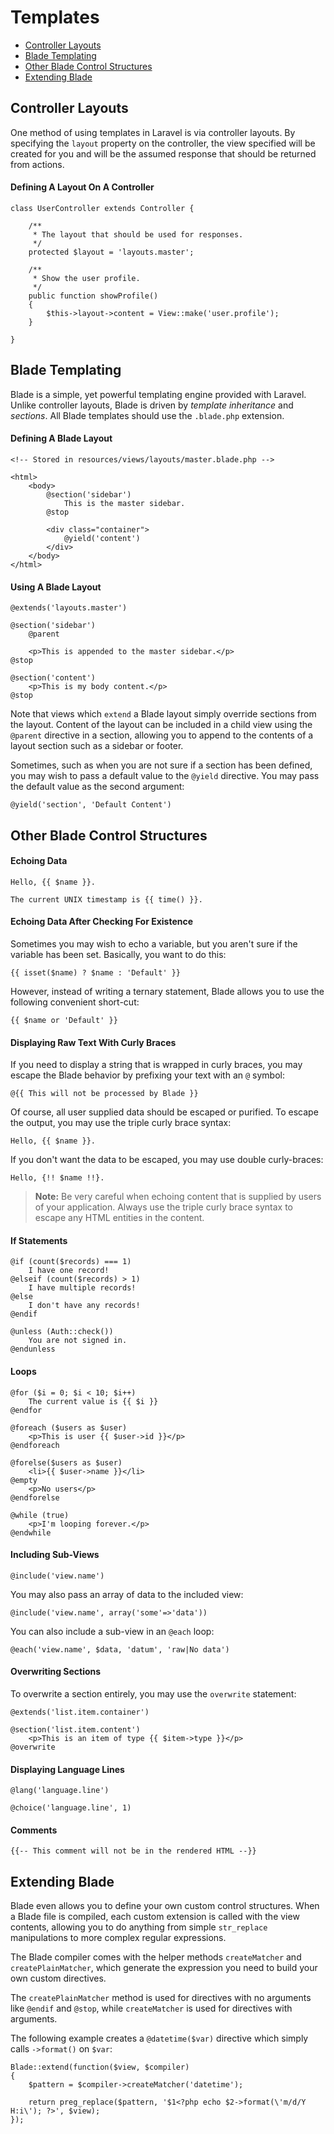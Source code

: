 # Templates

- [Controller Layouts](#controller-layouts)
- [Blade Templating](#blade-templating)
- [Other Blade Control Structures](#other-blade-control-structures)
- [Extending Blade](#extending-blade)

<a name="controller-layouts"></a>
## Controller Layouts

One method of using templates in Laravel is via controller layouts. By specifying the `layout` property on the controller, the view specified will be created for you and will be the assumed response that should be returned from actions.

#### Defining A Layout On A Controller

	class UserController extends Controller {

		/**
		 * The layout that should be used for responses.
		 */
		protected $layout = 'layouts.master';

		/**
		 * Show the user profile.
		 */
		public function showProfile()
		{
			$this->layout->content = View::make('user.profile');
		}

	}

<a name="blade-templating"></a>
## Blade Templating

Blade is a simple, yet powerful templating engine provided with Laravel. Unlike controller layouts, Blade is driven by _template inheritance_ and _sections_. All Blade templates should use the `.blade.php` extension.

#### Defining A Blade Layout

	<!-- Stored in resources/views/layouts/master.blade.php -->

	<html>
		<body>
			@section('sidebar')
				This is the master sidebar.
			@stop

			<div class="container">
				@yield('content')
			</div>
		</body>
	</html>

#### Using A Blade Layout

	@extends('layouts.master')

	@section('sidebar')
		@parent

		<p>This is appended to the master sidebar.</p>
	@stop

	@section('content')
		<p>This is my body content.</p>
	@stop

Note that views which `extend` a Blade layout simply override sections from the layout. Content of the layout can be included in a child view using the `@parent` directive in a section, allowing you to append to the contents of a layout section such as a sidebar or footer.

Sometimes, such as when you are not sure if a section has been defined, you may wish to pass a default value to the `@yield` directive. You may pass the default value as the second argument:

	@yield('section', 'Default Content')

<a name="other-blade-control-structures"></a>
## Other Blade Control Structures

#### Echoing Data

	Hello, {{ $name }}.

	The current UNIX timestamp is {{ time() }}.

#### Echoing Data After Checking For Existence

Sometimes you may wish to echo a variable, but you aren't sure if the variable has been set. Basically, you want to do this:

	{{ isset($name) ? $name : 'Default' }}

However, instead of writing a ternary statement, Blade allows you to use the following convenient short-cut:

	{{ $name or 'Default' }}

#### Displaying Raw Text With Curly Braces

If you need to display a string that is wrapped in curly braces, you may escape the Blade behavior by prefixing your text with an `@` symbol:

	@{{ This will not be processed by Blade }}

Of course, all user supplied data should be escaped or purified. To escape the output, you may use the triple curly brace syntax:

	Hello, {{ $name }}.

If you don't want the data to be escaped, you may use double curly-braces:

	Hello, {!! $name !!}.

> **Note:** Be very careful when echoing content that is supplied by users of your application. Always use the triple curly brace syntax to escape any HTML entities in the content.

#### If Statements

	@if (count($records) === 1)
		I have one record!
	@elseif (count($records) > 1)
		I have multiple records!
	@else
		I don't have any records!
	@endif

	@unless (Auth::check())
		You are not signed in.
	@endunless

#### Loops

	@for ($i = 0; $i < 10; $i++)
		The current value is {{ $i }}
	@endfor

	@foreach ($users as $user)
		<p>This is user {{ $user->id }}</p>
	@endforeach

	@forelse($users as $user)
	  	<li>{{ $user->name }}</li>
	@empty
	  	<p>No users</p>
	@endforelse

	@while (true)
		<p>I'm looping forever.</p>
	@endwhile

#### Including Sub-Views

	@include('view.name')

You may also pass an array of data to the included view:

	@include('view.name', array('some'=>'data'))
	
You can also include a sub-view in an `@each` loop:
	
	@each('view.name', $data, 'datum', 'raw|No data')

#### Overwriting Sections

To overwrite a section entirely, you may use the `overwrite` statement:

	@extends('list.item.container')

	@section('list.item.content')
		<p>This is an item of type {{ $item->type }}</p>
	@overwrite

#### Displaying Language Lines

	@lang('language.line')

	@choice('language.line', 1)

#### Comments

	{{-- This comment will not be in the rendered HTML --}}

<a name="extending-blade"></a>
## Extending Blade

Blade even allows you to define your own custom control structures. When a Blade file is compiled, each custom extension is called with the view contents, allowing you to do anything from simple `str_replace` manipulations to more complex regular expressions.

The Blade compiler comes with the helper methods `createMatcher` and `createPlainMatcher`, which generate the expression you need to build your own custom directives.

The `createPlainMatcher` method is used for directives with no arguments like `@endif` and `@stop`, while `createMatcher` is used for directives with arguments.

The following example creates a `@datetime($var)` directive which simply calls `->format()` on `$var`:

	Blade::extend(function($view, $compiler)
	{
		$pattern = $compiler->createMatcher('datetime');

		return preg_replace($pattern, '$1<?php echo $2->format(\'m/d/Y H:i\'); ?>', $view);
	});
